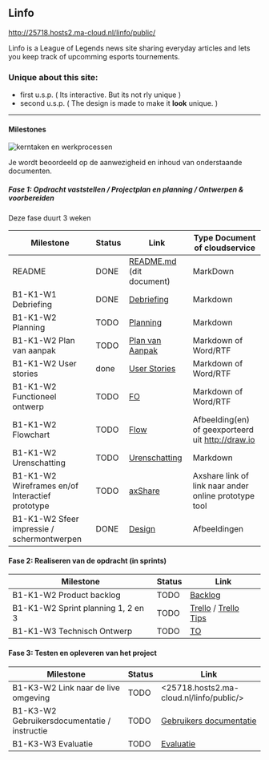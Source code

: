 ## Linfo
http://25718.hosts2.ma-cloud.nl/linfo/public/

Linfo is a League of Legends news site sharing everyday articles 
and lets you keep track of upcomming esports tournements.

### Unique about this site: 
 * first u.s.p. ( Its interactive. But its not rly unique )
 * second u.s.p. ( The design is made to make it **look** unique. )

---
#### Milestones 

![kerntaken en werkprocessen](doc/images/kd_taken_processen.png)

Je wordt beoordeeld op de aanwezigheid en inhoud van onderstaande documenten.

##### Fase 1: Opdracht vaststellen / Projectplan en planning / Ontwerpen & voorbereiden 

Deze fase duurt 3 weken

| Milestone  | Status | Link | Type Document of cloudservice |
| ------ |  ------ | ------ | ------ |
| README                                            | DONE | [README.md]  (dit document)          | MarkDown |
| B1-K1-W1 Debriefing                               | DONE | [Debriefing]                         | Markdown |
| B1-K1-W2 Planning                                 | TODO | [Planning]                           | Markdown |
| B1-K1-W2 Plan van aanpak                          | TODO | [Plan van Aanpak]                    | Markdown of Word/RTF|
| B1-K1-W2 User stories                             | done | [User Stories]                       | Markdown of Word/RTF|
| B1-K1-W2 Functioneel ontwerp                      | TODO | [FO]                                 | Markdown of Word/RTF|
| B1-K1-W2 Flowchart                                | TODO | [Flow]                               | Afbeelding(en) of geexporteerd uit http://draw.io |
| B1-K1-W2 Urenschatting                            | TODO | [Urenschatting]                      | Markdown |
| B1-K1-W2 Wireframes en/of Interactief prototype   | TODO | [axShare]                            | Axshare link of link naar ander online prototype tool |
| B1-K1-W2 Sfeer impressie / schermontwerpen        | DONE | [Design]                             | Afbeeldingen |

[Kwalificatiedossier]: https://kwalificaties.s-bb.nl/Handlers/DocumentLibrary.ashx?id=276758
[README.md]: <https://github.com/JouwGithubNaam/myband/blob/master/README.md>
[Debriefing]: <doc/fase-1/debriefing.md>
[Planning]: <doc/fase-1/planning.md>
[Plan van Aanpak]: <doc/fase-1/plan-van-aanpak.md>
[User stories]: <doc/fase-1/user-stories.md>
[Design]: <doc/fase-1/design/design.md/>
[FO]: </doc/fase-1/functioneel-ontwerp.md>
[Flow]: <doc/fase-1/flow.svg>
[Urenschatting]: <doc/fase-1/urenschatting.md>
[axShare]: <http://w2d1bw.axshare.com/>

#### Fase 2: Realiseren van de opdracht (in sprints)

| Milestone  | Status | Link |
| ------ |  ------ | ------ |
| B1-K1-W2 Product backlog                          | TODO | [Backlog]                            | Link naar Trello met Sprint planningen | |
| B1-K1-W2 Sprint planning 1, 2 en 3                | TODO | [Trello] / [Trello Tips]             | Link naar Trello met Sprint planningen | |
| B1-K1-W3 Technisch Ontwerp                        | TODO | [TO]                                 | Markdown of Word/RTF| |

[Backlog]: </doc/fase-2/technisch-ontwerp.md>
[TO]: </doc/fase-2/technisch-ontwerp.md>
[Trello]: <https://trello.com/b/He6JX83u/myband-sprints>
[Trello Tips]: <https://blog.trello.com/how-to-scrum-and-trello-for-teams-at-work>
   
#### Fase 3: Testen en opleveren van het project

| Milestone  | Status | Link |
| ------ |  ------ | ------ |
| B1-K3-W2 Link naar de live omgeving                        |  TODO |  <25718.hosts2.ma-cloud.nl/linfo/public/> |
| B1-K3-W2 Gebruikersdocumentatie / instructie               |  TODO |  [Gebruikers documentatie] |
| B1-K3-W3 Evaluatie                                         |  TODO |  [Evaluatie] |

[Gebruikers documentatie]: <doc/fase-3/gebruikersdocumentatie.md>
[Evaluatie]: <doc/fase-3/evaluatie.md>
